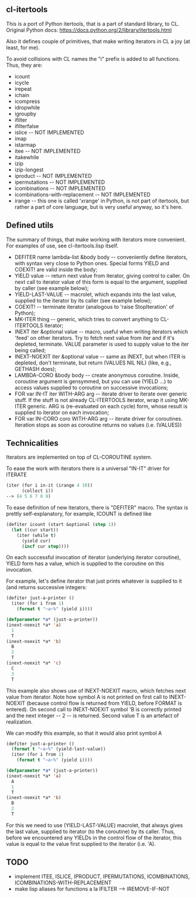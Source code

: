 cl-itertools
------------

This is a port of Python itertools, that is a part of standard library, to CL.
Original Python docs: https://docs.python.org/2/library/itertools.html

Also it defines couple of primitives, that make writing iterators in CL a joy (at least, for me).

To avoid collisions with CL names the "i" prefix is added to all functions.
Thus, they are:

* icount
* icycle
* irepeat
* ichain
* icompress
* idropwhile
* igroupby
* ifilter
* ifilterfalse
* islice -- NOT IMPLEMENTED
* imap
* istarmap
* itee -- NOT IMPLEMENTED
* itakewhile
* izip
* izip-longest
* iproduct -- NOT IMPLEMENTED
* ipermutations -- NOT IMPLEMENTED
* icombinations -- NOT IMPLEMENTED
* icombinations-with-replacement -- NOT IMPLEMENTED
* irange -- this one is called 'xrange' in Python, is not part of itertools, but rather
  a part of core language, but is very useful anyway, so it's here.

Defined utils
-------------

The summary of things, that make working with iterators more convenient.
For examples of use, see cl-itertools.lisp itself.

* DEFITER name lambda-list &body body -- conveniently define iterators, with syntax very
  close to Python ones. Special forms YIELD and COEXIT! are valid inside the body;
* YIELD value -- return next value from iterator, giving control to caller.
  On next call to iterator value of this form is equal to the argument, supplied by caller (see example below);
* YIELD-LAST-VALUE -- macrolet, which expands into the last value, supplied to the iterator by its caller
  (see example below);
* COEXIT! -- terminate iterator (analogous to 'raise StopIteration' of Python);
* MK-ITER thing -- generic, which tries to convert anything to CL-ITERTOOLS iterator;
* INEXT iter &optional value -- macro, useful when writing iterators which 'feed' on other iterators.
  Try to fetch next value from iter and if it's depleted, terminate. VALUE parameter is used to
  supply value to the iter being called;
* INEXT-NOEXIT iter &optional value -- same as INEXT, but when ITER is depleted, don't terminate,
  but return (VALUES NIL NIL) (like, e.g., GETHASH does);
* LAMBDA-CORO &body body -- create anonymous coroutine. Inside, coroutine argument is gensymmed,
  but you can use (YIELD ...) to access values supplied to coroutine on successive invocations;
* FOR var IN-IT iter WITH-ARG arg -- iterate driver to iterate over generic stuff.
  If the stuff is not already CL-ITERTOOLS iterator, wrap it using MK-ITER generic.
  ARG is (re-evaluated on each cycle) form, whose result is supplied to iterator on each invocation;
* FOR var IN-CORO coro WITH-ARG arg -- iterate driver for coroutines. Iteration stops as soon as
  coroutine returns no values (i.e. (VALUES))


Technicalities
--------------

Iterators are implemented on top of CL-COROUTINE system.

To ease the work with iterators there is a universal "IN-IT" driver for ITERATE

```lisp
(iter (for i in-it (irange 4 10))
      (collect i))
--> (4 5 6 7 8 9)
```

To ease definition of new iterators, there is "DEFITER" macro.
The syntax is prettly self-explanatory, for example, ICOUNT is defined like

```lisp
(defiter icount (start &optional (step 1))
  (let ((cur start))
    (iter (while t)
	  (yield cur)
	  (incf cur step))))
```

On each successful invocation of iterator (underlying iterator coroutine),
YIELD form has a value, which is supplied to the coroutine on this invocation.

For example, let's define iterator that just prints whatever is supplied to it
(and returns successive integers:

```lisp
(defiter just-a-printer ()
  (iter (for i from 1)
  	(format t "~a~%" (yield i))))

(defparameter *a* (just-a-printer))
(inext-noexit *a* 'a)
  1
  T
(inext-noexit *a* 'b)
  B
  2
  T
(inext-noexit *a* 'c)
  C
  3
  T
```

This example also shows use of INEXT-NOEXIT macro, which fetches next value from iterator.
Note how symbol A is not printed on first call to INEXT-NOEXIT
  (because control flow is returned from YIELD, before FORMAT is entered).
On second call to INEXT-NOEXIT symbol 'B is correctly printed and the next integer -- 2 -- is returned.
Second value T is an artefact of realization.

We can modify this example, so that it would also print symbol A

```lisp
(defiter just-a-printer ()
  (format t "~a~%" (yield-last-value))
  (iter (for i from 1)
  	(format t "~a~%" (yield i))))

(defparameter *a* (just-a-printer))
(inext-noexit *a* 'a)
  A
  1
  T
(inext-noexit *a* 'b)
  B
  2
  T
```

For this we need to use (YIELD-LAST-VALUE) macrolet, that always gives the last value, supplied to iterator
(to the coroutine) by its caller. Thus, before we encountered any YIELDs in the control flow of the iterator,
this value is equal to the value first supplied to the iterator (i.e. 'A).

TODO
----

* implement ITEE, ISLICE, IPRODUCT, IPERMUTATIONS, ICOMBINATIONS, ICOMBINATIONS-WITH-REPLACEMENT
* make lisp aliases for functions a la IFILTER --> IREMOVE-IF-NOT
